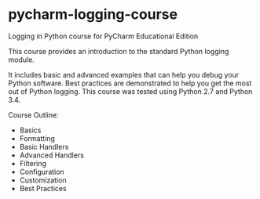 # pycharm-logging-course
Logging in Python course for PyCharm Educational Edition

This course provides an introduction to the standard Python logging module.

It includes basic and advanced examples that can help you debug your Python software. Best practices are demonstrated to help you get the most out of Python logging.
This course was tested using Python 2.7 and Python 3.4.

Course Outline:
- Basics
- Formatting
- Basic Handlers
- Advanced Handlers
- Filtering
- Configuration
- Customization
- Best Practices
